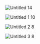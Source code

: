   

![Untitled 14](https://dvlin-notes-assets.oss-cn-beijing.aliyuncs.com/2024/08/30/3R2a5LDrVaTaq3JAbjYfUntitled%2014.png)

![Untitled 1 10](https://dvlin-notes-assets.oss-cn-beijing.aliyuncs.com/2024/08/30/w4vXYmBlDzltwRIFItAkUntitled%201%2010.png)

![Untitled 2 8](https://dvlin-notes-assets.oss-cn-beijing.aliyuncs.com/2024/08/30/tmftFtvm67shIsA2yPJdUntitled%202%208.png)

![Untitled 3 8](https://dvlin-notes-assets.oss-cn-beijing.aliyuncs.com/2024/08/30/W5grWJEOnmwX41rF2FStUntitled%203%208.png)